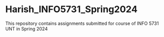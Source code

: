 # Harish_INFO5731_Spring2024
This repository contains assignments submitted for course of INFO 5731 UNT in Spring 2024
